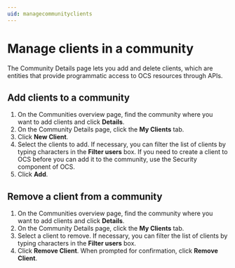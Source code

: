 ```yaml
---
uid: managecommunityclients
---
```


# Manage clients in a community

The Community Details page lets you add and delete clients, which are entities that provide programmatic access to OCS resources through APIs.

## Add clients to a community

1. On the Communities overview page, find the community where you want to add clients and click **Details**.
2. On the Community Details page, click the **My Clients** tab.
3. Click **New Client**.
4. Select the clients to add. If necessary, you can filter the list of clients by typing characters in the **Filter users** box. If you need to create a client to OCS before you can add it to the community, use the Security component of OCS.
5. Click **Add**.

## Remove a client from a community

1. On the Communities overview page, find the community where you want to add clients and click **Details**.
2. On the Community Details page, click the **My Clients** tab.
3. Select a client to remove.  If necessary, you can filter the list of clients by typing characters in the **Filter users** box. 
4. Click **Remove Client**.  When prompted for confirmation, click **Remove Client**.